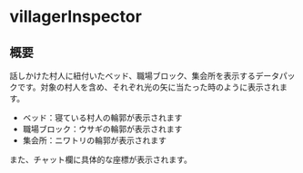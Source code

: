 # villagerInspector

## 概要
話しかけた村人に紐付いたベッド、職場ブロック、集会所を表示するデータパックです。対象の村人を含め、それぞれ光の矢に当たった時のように表示されます。

- ベッド：寝ている村人の輪郭が表示されます
- 職場ブロック：ウサギの輪郭が表示されます
- 集会所：ニワトリの輪郭が表示されます

また、チャット欄に具体的な座標が表示されます。
